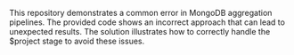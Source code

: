 This repository demonstrates a common error in MongoDB aggregation pipelines. The provided code shows an incorrect approach that can lead to unexpected results. The solution illustrates how to correctly handle the $project stage to avoid these issues.